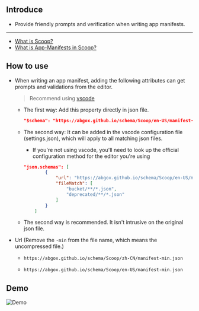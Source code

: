 ## Introduce

-   Provide friendly prompts and verification when writing app manifests.

---

-   [What is Scoop?](https://github.com/ScoopInstaller/Scoop)
-   [What is App-Manifests in Scoop?](https://github.com/ScoopInstaller/Scoop/wiki/App-Manifests)

## How to use

-   When writing an app manifest, adding the following attributes can get prompts and validations from the editor.

    > Recommend using [vscode](https://code.visualstudio.com)

    -   The first way: Add this property directly in json file.
        ```json
        "$schema": "https://abgox.github.io/schema/Scoop/en-US/manifest-min.json",
        ```
    -   The second way: It can be added in the vscode configuration file (settings.json), which will apply to all matching json files.

        -   If you're not using vscode, you'll need to look up the official configuration method for the editor you're using

        ```json
        "json.schemas": [
                {
                    "url": "https://abgox.github.io/schema/Scoop/en-US/manifest-min.json",
                    "fileMatch": [
                        "bucket/**/*.json",
                        "deprecated/**/*.json"
                    ]
                }
            ]
        ```

    -   The second way is recommended. It isn't intrusive on the original json file.

-   Url (Remove the `-min` from the file name, which means the uncompressed file.)

    -   `https://abgox.github.io/schema/Scoop/zh-CN/manifest-min.json`

    -   `https://abgox.github.io/schema/Scoop/en-US/manifest-min.json`

## Demo

![Demo](https://abgop.netlify.app/ScoopType/demo.gif)
